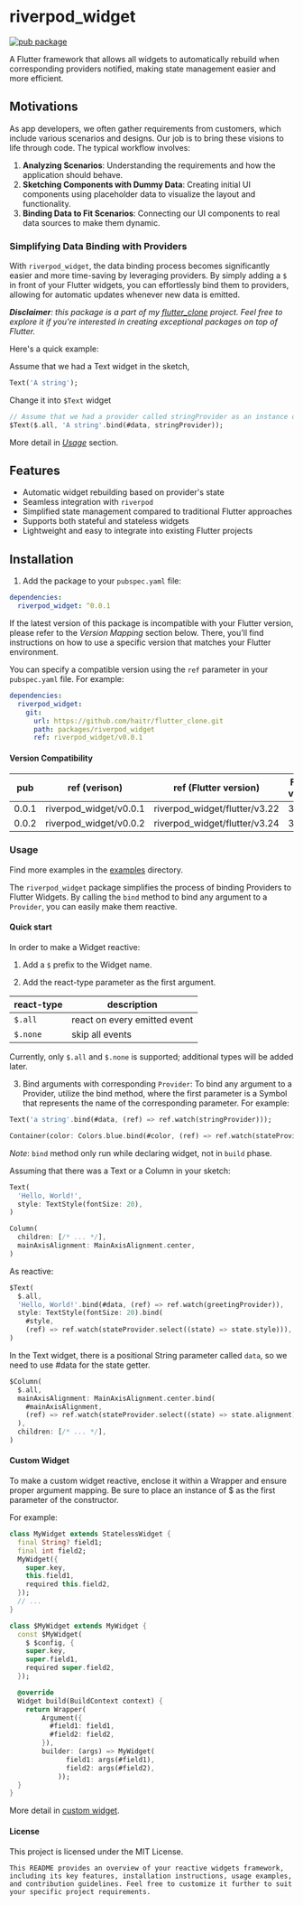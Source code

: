 # riverpod_widget

[![pub package](https://img.shields.io/pub/v/riverpod_widget.svg?label=riverpod_widget&color=blue)](https://pub.dartlang.org/packages/riverpod_widget)

A Flutter framework that allows all widgets to automatically rebuild when corresponding providers notified, making state management easier and more efficient.

## Motivations

As app developers, we often gather requirements from customers, which include various scenarios and designs. Our job is to bring these visions to life through code. The typical workflow involves:

1. **Analyzing Scenarios**: Understanding the requirements and how the application should behave.
2. **Sketching Components with Dummy Data**: Creating initial UI components using placeholder data to visualize the layout and functionality.
3. **Binding Data to Fit Scenarios**: Connecting our UI components to real data sources to make them dynamic.

### Simplifying Data Binding with Providers

With `riverpod_widget`, the data binding process becomes significantly easier and more time-saving by leveraging providers. By simply adding a `$` in front of your Flutter widgets, you can effortlessly bind them to providers, allowing for automatic updates whenever new data is emitted.

***Disclaimer**: this package is a part of my [flutter_clone](https://github.com/haitr/flutter_clone) project. Feel free to explore it if you're interested in creating exceptional packages on top of Flutter.*

Here's a quick example:

Assume that we had a Text widget in the sketch,
```dart
Text('A string');
```
Change it into `$Text` widget
```dart
// Assume that we had a provider called stringProvider as an instance of ProviderBase<String>;
$Text($.all, 'A string'.bind(#data, stringProvider));
```

More detail in [*Usage*](#usage) section.

## Features

- Automatic widget rebuilding based on provider's state
- Seamless integration with `riverpod`
- Simplified state management compared to traditional Flutter approaches
- Supports both stateful and stateless widgets
- Lightweight and easy to integrate into existing Flutter projects

## Installation

1. Add the package to your `pubspec.yaml` file:

```yaml
dependencies:
  riverpod_widget: ^0.0.1
```

If the latest version of this package is incompatible with your Flutter version, please refer to the *Version Mapping* section below. There, you'll find instructions on how to use a specific version that matches your Flutter environment.

You can specify a compatible version using the `ref` parameter in your `pubspec.yaml` file. For example:

```yaml
dependencies:
  riverpod_widget:
    git:
      url: https://github.com/haitr/flutter_clone.git
      path: packages/riverpod_widget
      ref: riverpod_widget/v0.0.1
```

#### Version Compatibility

| pub | ref (verison) | ref (Flutter version) | Flutter version |
| -- | -- | -- | -- |
| 0.0.1 | riverpod_widget/v0.0.1 | riverpod_widget/flutter/v3.22 | 3.22.x |
| 0.0.2 | riverpod_widget/v0.0.2 | riverpod_widget/flutter/v3.24 | 3.24.x |

### Usage

Find more examples in the [examples](./example) directory.

The `riverpod_widget` package simplifies the process of binding Providers to Flutter Widgets. By calling the `bind` method to bind any argument to a `Provider`, you can easily make them reactive.

#### Quick start

In order to make a Widget reactive:

1. Add a `$` prefix to the Widget name.

2. Add the react-type parameter as the first argument.

| react-type | description |
| -- | -- |
| `$.all` | react on every emitted event |
| `$.none` | skip all events |

Currently, only `$.all` and `$.none` is supported; additional types will be added later.

3. Bind arguments with corresponding `Provider`:
To bind any argument to a Provider, utilize the bind method, where the first parameter is a Symbol that represents the name of the corresponding parameter.
For example:

```dart
Text('a string'.bind(#data, (ref) => ref.watch(stringProvider)));
```

```dart
Container(color: Colors.blue.bind(#color, (ref) => ref.watch(stateProvider.select((state) => state.color))));
```

*Note*: `bind` method only run while declaring widget, not in `build` phase.

Assuming that there was a Text or a Column in your sketch:

```dart
Text(
  'Hello, World!',
  style: TextStyle(fontSize: 20),
)
```

```dart
Column(
  children: [/* ... */],
  mainAxisAlignment: MainAxisAlignment.center,
)
```

As reactive:

```dart
$Text(
  $.all,
  'Hello, World!'.bind(#data, (ref) => ref.watch(greetingProvider)), 
  style: TextStyle(fontSize: 20).bind(
    #style,
    (ref) => ref.watch(stateProvider.select((state) => state.style))),
)
```
In the Text widget, there is a positional String parameter called `data`, so we need to use #data for the state getter.

```dart
$Column(
  $.all,
  mainAxisAlignment: MainAxisAlignment.center.bind(
    #mainAxisAlignment,
    (ref) => ref.watch(stateProvider.select((state) => state.alignment))),
  ),
  children: [/* ... */],
)
```

#### Custom Widget

To make a custom widget reactive, enclose it within a Wrapper and ensure proper argument mapping.
Be sure to place an instance of $ as the first parameter of the constructor.

For example:

```dart
class MyWidget extends StatelessWidget {
  final String? field1;
  final int field2;
  MyWidget({
    super.key,
    this.field1,
    required this.field2,
  });
  // ...
}
```

```dart
class $MyWidget extends MyWidget {
  const $MyWidget(
    $ $config, {
    super.key,
    super.field1,
    required super.field2,
  });

  @override
  Widget build(BuildContext context) {
    return Wrapper(
        Argument({
          #field1: field1,
          #field2: field2,
        }),
        builder: (args) => MyWidget(
              field1: args(#field1),
              field2: args(#field2),
            ));
  }
}
```

More detail in [custom widget](./example/cart/lib/widget.dart).

#### License

This project is licensed under the MIT License.

```
This README provides an overview of your reactive widgets framework, including its key features, installation instructions, usage examples, and contribution guidelines. Feel free to customize it further to suit your specific project requirements.
```
